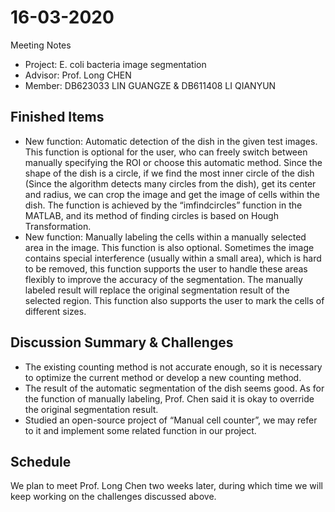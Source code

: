 # 16-03-2020 
Meeting Notes
* Project: E. coli bacteria image segmentation
* Advisor: Prof. Long CHEN
* Member: DB623033 LIN GUANGZE & DB611408 LI QIANYUN

## Finished Items
* New function: Automatic detection of the dish in the given test images. This function is optional for the user, who can freely switch between manually specifying the ROI or choose this automatic method. Since the shape of the dish is a circle, if we find the most inner circle of the dish (Since the algorithm detects many circles from the dish), get its center and radius, we can crop the image and get the image of cells within the dish. The function is achieved by the “imfindcircles” function in the MATLAB, and its method of finding circles is based on Hough Transformation.
* New function: Manually labeling the cells within a manually selected area in the image. This function is also optional. Sometimes the image contains special interference (usually within a small area), which is hard to be removed, this function supports the user to handle these areas flexibly to improve the accuracy of the segmentation. The manually labeled result will replace the original segmentation result of the selected region. This function also supports the user to mark the cells of different sizes.

## Discussion Summary & Challenges
* The existing counting method is not accurate enough, so it is necessary to optimize the current method or develop a new counting method.
* The result of the automatic segmentation of the dish seems good. As for the function of manually labeling, Prof. Chen said it is okay to override the original segmentation result.
* Studied an open-source project of “Manual cell counter”, we may refer to it and implement some related function in our project.

## Schedule
We plan to meet Prof. Long Chen two weeks later, during which time we will keep working on the challenges discussed above.
